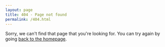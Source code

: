 ```yaml
---
layout: page
title: 404 - Page not found
permalink: /404.html
---
```


Sorry, we can't find that page that you're looking for. You can try again by going [back to the homepage]( https://kookmin-sw.github.io/capstone-2021-26/ ).
